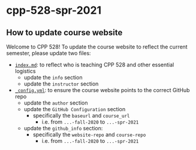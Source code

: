# cpp-528-spr-2021

## How to update course website

Welcome to CPP 528! To update the course website to reflect the current semester, please update two files:

* [`index.md`](index.md): to reflect who is teaching CPP 528 and other essential logistics
    + update the `info` section
    + update the `instructor` section
* [`_config.yml`](_config.yml): to ensure the course website points to the correct GitHub repo
    + update the `author` section
    + update the `GitHub Configuration` section
        + specifically the `baseurl` and `course_url`
            + i.e. from `...-fall-2020` to `...-spr-2021`
    + update the `github_info` section:
        + specifically the `website-repo` and `course-repo`
            + i.e. from `...-fall-2020` to `...-spr-2021`
            